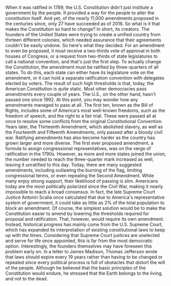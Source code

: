 When it was ratified in 1789, the U.S. Constitution didn't just institute a government by the people. It provided a way for the people to alter the constitution itself. And yet, of the nearly 11,000 amendments proposed in the centuries since, only 27 have succeeded as of 2016. So what is it that makes the Constitution so hard to change? In short, its creators. The founders of the United States were trying to create a unified country from thirteen different colonies, which needed assurance that their  agreements couldn't be easily undone. So here's what they decided. For an amendment to even be proposed, it must receive  a two-thirds vote of approval in both houses of Congress, or a request from two-thirds  of state legislatures to call a national convention, and that's just the first step. To actually change the Constitution, the amendment must be ratified by three-quarters of all states. To do this, each state can either have its legislature vote on the amendment, or it can hold a separate  ratification convention with delegates elected by voters. The result of such high thresholds is that, today,  the American Constitution is quite static. Most other democracies pass amendments every couple of years. The U.S., on the other hand,  hasn't passed one since 1992. At this point, you may wonder how any amendments managed to pass at all. The first ten,  known as the Bill of Rights, includes some of America's  most well-known freedoms, such as the freedom of speech, and the right to a fair trial. These were passed all at once to resolve some conflicts from  the original Constitutional Convention. Years later, the Thirteenth Amendment, which abolished slavery, as well as the Fourteenth  and Fifteenth Amendments, only passed after a bloody civil war. Ratifying amendments  has also become harder as the country has grown larger and more diverse. The first ever proposed amendment, a formula to assign  congressional representatives, was on the verge of ratification in the 1790s. However, as more and more states joined the union, the number needed to reach  the three-quarter mark increased as well, leaving it unratified to this day. Today, there are many  suggested amendments, including outlawing  the burning of the flag, limiting congressional terms, or even repealing the Second Amendment. While many enjoy strong support, their likelihood of passing is slim. Americans today are the most politically polarized since the Civil War, making it nearly impossible to reach a broad consensus. In fact, the late Supreme Court Justice Antonin Scalia once calculated that due to America's representative system of government, it could take as little as 2% of the total population to block an amendment. Of course, the simplest solution would be to make the Constitution easier to amend by lowering the thresholds required for proposal and ratification. That, however, would require  its own amendment. Instead, historical progress has mainly come from the U.S. Supreme Court, which has expanded its interpretation of existing constitutional laws to keep up with the times. Considering that Supreme Court justices are unelected and serve for life once appointed, this is far from  the most democratic option. Interestingly, the founders themselves may have foreseen this problem early on. In a letter to James Madison, Thomas Jefferson wrote  that laws should expire every 19 years rather than having to be changed or repealed since every political process  is full of obstacles that distort the will of the people. Although he believed that the basic principles  of the Constitution would endure, he stressed that the Earth belongs to the living, and not to the dead. 